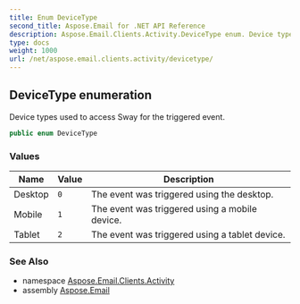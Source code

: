 ```yaml
---
title: Enum DeviceType
second_title: Aspose.Email for .NET API Reference
description: Aspose.Email.Clients.Activity.DeviceType enum. Device types used to access Sway for the triggered event
type: docs
weight: 1000
url: /net/aspose.email.clients.activity/devicetype/
---
```

## DeviceType enumeration

Device types used to access Sway for the triggered event.

```csharp
public enum DeviceType
```

### Values

| Name | Value | Description |
| --- | --- | --- |
| Desktop | `0` | The event was triggered using the desktop. |
| Mobile | `1` | The event was triggered using a mobile device. |
| Tablet | `2` | The event was triggered using a tablet device. |

### See Also

* namespace [Aspose.Email.Clients.Activity](../../aspose.email.clients.activity/)
* assembly [Aspose.Email](../../)


